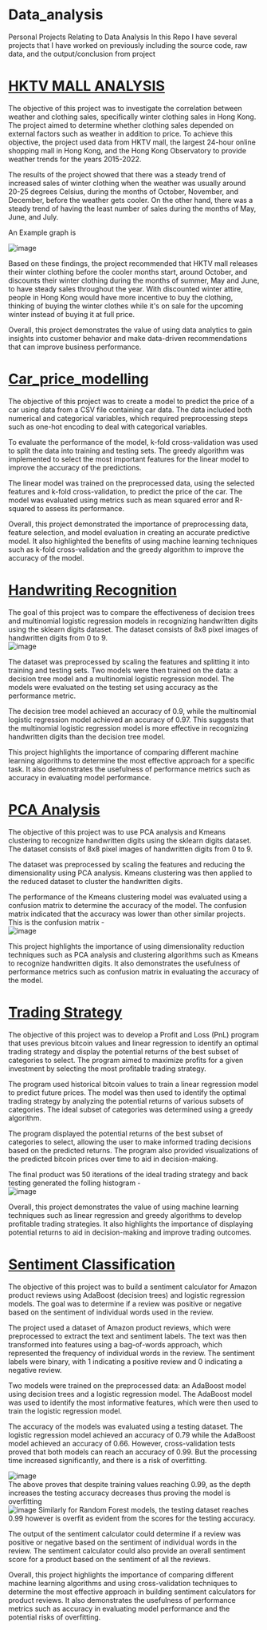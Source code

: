 # Data_analysis
Personal Projects Relating to Data Analysis
In this Repo I have several projects that I have worked on previously including the source code, raw data, and the output/conclusion from project

# [HKTV MALL ANALYSIS](https://github.com/amathuraa/Data_analysis/tree/main/HKTV_MALL_ANALYSIS)
The objective of this project was to investigate the correlation between weather and clothing sales, specifically winter clothing sales in Hong Kong. The project aimed to determine whether clothing sales depended on external factors such as weather in addition to price. To achieve this objective, the project used data from HKTV mall, the largest 24-hour online shopping mall in Hong Kong, and the Hong Kong Observatory to provide weather trends for the years 2015-2022.

The results of the project showed that there was a steady trend of increased sales of winter clothing when the weather was usually around 20-25 degrees Celsius, during the months of October, November, and December, before the weather gets cooler. On the other hand, there was a steady trend of having the least number of sales during the months of May, June, and July.<br>

An Example graph is <br>

![image](https://github.com/amathuraa/Data_analysis/assets/106806420/9a59ee7f-9b71-437e-8d70-fd83fa5b8f30)

Based on these findings, the project recommended that HKTV mall releases their winter clothing before the cooler months start, around October, and discounts their winter clothing during the months of summer, May and June, to have steady sales throughout the year. With discounted winter attire, people in Hong Kong would have more incentive to buy the clothing, thinking of buying the winter clothes while it's on sale for the upcoming winter instead of buying it at full price.

Overall, this project demonstrates the value of using data analytics to gain insights into customer behavior and make data-driven recommendations that can improve business performance.

# [Car_price_modelling](https://github.com/amathuraa/Data_analysis/tree/main/Car_price_modelling)
The objective of this project was to create a model to predict the price of a car using data from a CSV file containing car data. The data included both numerical and categorical variables, which required preprocessing steps such as one-hot encoding to deal with categorical variables.

To evaluate the performance of the model, k-fold cross-validation was used to split the data into training and testing sets. The greedy algorithm was implemented to select the most important features for the linear model to improve the accuracy of the predictions.

The linear model was trained on the preprocessed data, using the selected features and k-fold cross-validation, to predict the price of the car. The model was evaluated using metrics such as mean squared error and R-squared to assess its performance.

Overall, this project demonstrated the importance of preprocessing data, feature selection, and model evaluation in creating an accurate predictive model. It also highlighted the benefits of using machine learning techniques such as k-fold cross-validation and the greedy algorithm to improve the accuracy of the model.

# [Handwriting Recognition](https://github.com/amathuraa/Data_analysis/tree/main/Handwriting_recognition)
The goal of this project was to compare the effectiveness of decision trees and multinomial logistic regression models in recognizing handwritten digits using the sklearn digits dataset. The dataset consists of 8x8 pixel images of handwritten digits from 0 to 9.
<br>
![image](https://github.com/amathuraa/Data_analysis/assets/106806420/d33cc8ca-a112-4887-8224-a736431f32e8)
<br>

The dataset was preprocessed by scaling the features and splitting it into training and testing sets. Two models were then trained on the data: a decision tree model and a multinomial logistic regression model. The models were evaluated on the testing set using accuracy as the performance metric.

The decision tree model achieved an accuracy of 0.9, while the multinomial logistic regression model achieved an accuracy of 0.97. This suggests that the multinomial logistic regression model is more effective in recognizing handwritten digits than the decision tree model.

This project highlights the importance of comparing different machine learning algorithms to determine the most effective approach for a specific task. It also demonstrates the usefulness of performance metrics such as accuracy in evaluating model performance.

# [PCA Analysis](https://github.com/amathuraa/Data_analysis/tree/main/PCA_analysis)
The objective of this project was to use PCA analysis and Kmeans clustering to recognize handwritten digits using the sklearn digits dataset. The dataset consists of 8x8 pixel images of handwritten digits from 0 to 9.

The dataset was preprocessed by scaling the features and reducing the dimensionality using PCA analysis. Kmeans clustering was then applied to the reduced dataset to cluster the handwritten digits.

The performance of the Kmeans clustering model was evaluated using a confusion matrix to determine the accuracy of the model. The confusion matrix indicated that the accuracy was lower than other similar projects.
<br>
This is the confusion matrix -<br>
![image](https://github.com/amathuraa/Data_analysis/assets/106806420/3a652137-f12f-4e32-be5c-13fcc0fb5f7b)

This project highlights the importance of using dimensionality reduction techniques such as PCA analysis and clustering algorithms such as Kmeans to recognize handwritten digits. It also demonstrates the usefulness of performance metrics such as confusion matrix in evaluating the accuracy of the model.

# [Trading Strategy](https://github.com/amathuraa/Data_analysis/tree/main/Trading)
The objective of this project was to develop a Profit and Loss (PnL) program that uses previous bitcoin values and linear regression to identify an optimal trading strategy and display the potential returns of the best subset of categories to select. The program aimed to maximize profits for a given investment by selecting the most profitable trading strategy.

The program used historical bitcoin values to train a linear regression model to predict future prices. The model was then used to identify the optimal trading strategy by analyzing the potential returns of various subsets of categories. The ideal subset of categories was determined using a greedy algorithm.

The program displayed the potential returns of the best subset of categories to select, allowing the user to make informed trading decisions based on the predicted returns. The program also provided visualizations of the predicted bitcoin prices over time to aid in decision-making.

The final product was 50 iterations of the ideal trading strategy and back testing generated the folling histogram - <br>
![image](https://github.com/amathuraa/Data_analysis/assets/106806420/86cec52f-d4a5-4473-9fd1-bf91eae6ccf3)

Overall, this project demonstrates the value of using machine learning techniques such as linear regression and greedy algorithms to develop profitable trading strategies. It also highlights the importance of displaying potential returns to aid in decision-making and improve trading outcomes.

# [Sentiment Classification](https://github.com/amathuraa/Data_analysis/tree/main/sentiment_classification)
The objective of this project was to build a sentiment calculator for Amazon product reviews using AdaBoost (decision trees) and logistic regression models. The goal was to determine if a review was positive or negative based on the sentiment of individual words used in the review.

The project used a dataset of Amazon product reviews, which were preprocessed to extract the text and sentiment labels. The text was then transformed into features using a bag-of-words approach, which represented the frequency of individual words in the review. The sentiment labels were binary, with 1 indicating a positive review and 0 indicating a negative review.

Two models were trained on the preprocessed data: an AdaBoost model using decision trees and a logistic regression model. The AdaBoost model was used to identify the most informative features, which were then used to train the logistic regression model.

The accuracy of the models was evaluated using a testing dataset. The logistic regression model achieved an accuracy of 0.79 while the AdaBoost model achieved an accuracy of 0.66. However, cross-validation tests proved that both models can reach an accuracy of 0.99. But the processing time increased significantly, and there is a risk of overfitting.

![image](https://github.com/amathuraa/Data_analysis/assets/106806420/6a61baa7-bf31-4320-a5e6-7725808d32e8)<br>
The above proves that despite training values reaching 0.99, as the depth increases the testing accuracy decreases thus proving the model is overfitting<br>
![image](https://github.com/amathuraa/Data_analysis/assets/106806420/22bc6856-1d2e-464e-b7f2-601aa1e9af07)
Similarly for Random Forest models, the testing dataset reaches 0.99 however is overfit as evident from the scores for the testing accuracy.


The output of the sentiment calculator could determine if a review was positive or negative based on the sentiment of individual words in the review. The sentiment calculator could also provide an overall sentiment score for a product based on the sentiment of all the reviews.

Overall, this project highlights the importance of comparing different machine learning algorithms and using cross-validation techniques to determine the most effective approach in building sentiment calculators for product reviews. It also demonstrates the usefulness of performance metrics such as accuracy in evaluating model performance and the potential risks of overfitting.
